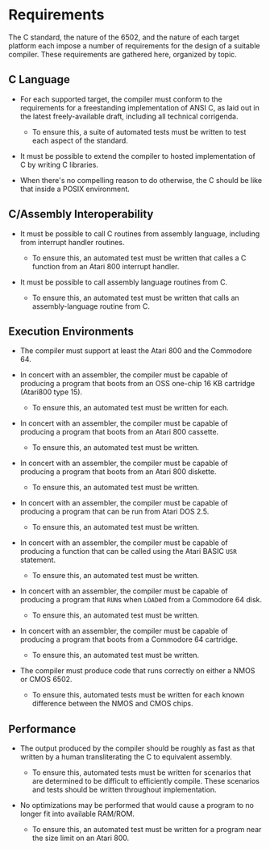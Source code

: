 # Requirements

The C standard, the nature of the 6502, and the nature of each target
platform each impose a number of requirements for the design of a suitable
compiler. These requirements are gathered here, organized by topic.

## C Language

* For each supported target, the compiler must conform to the requirements for
    a freestanding implementation of ANSI C, as laid out in the latest
    freely-available draft, including all technical corrigenda.
    
    * To ensure this, a suite of automated tests must be written to test each
        aspect of the standard.

* It must be possible to extend the compiler to hosted implementation of C by
    writing C libraries.

* When there's no compelling reason to do otherwise, the C should be like that
    inside a POSIX environment.

## C/Assembly Interoperability

* It must be possible to call C routines from assembly language, including from
    interrupt handler routines.

    * To ensure this, an automated test must be written that calles a C
        function from an Atari 800 interrupt handler.

* It must be possible to call assembly language routines from C.

    * To ensure this, an automated test must be written that calls an
        assembly-language routine from C.
        

## Execution Environments

* The compiler must support at least the Atari 800 and the Commodore 64.

* In concert with an assembler, the compiler must be capable of producing a
  program that boots from an OSS one-chip 16 KB cartridge (Atari800 type 15).

    * To ensure this, an automated test must be written for each.

* In concert with an assembler, the compiler must be capable of producing a
    program that boots from an Atari 800 cassette.

    * To ensure this, an automated test must be written.

* In concert with an assembler, the compiler must be capable of producing a
    program that boots from an Atari 800 diskette.

    * To ensure this, an automated test must be written.

* In concert with an assembler, the compiler must be capable of producing a
    program that can be run from Atari DOS 2.5.

    * To ensure this, an automated test must be written.

* In concert with an assembler, the compiler must be capable of producing a
    function that can be called using the Atari BASIC `USR` statement.

    * To ensure this, an automated test must be written.

* In concert with an assembler, the compiler must be capable of producing a
    program that `RUN`s when `LOAD`ed from a Commodore 64 disk.

    * To ensure this, an automated test must be written.

* In concert with an assembler, the compiler must be capable of producing a
    program that boots from a Commodore 64 cartridge.

    * To ensure this, an automated test must be written.

* The compiler must produce code that runs correctly on either a NMOS or CMOS
    6502.

    * To ensure this, automated tests must be written for each known difference
        between the NMOS and CMOS chips.

## Performance

* The output produced by the compiler should be roughly as fast as that written
    by a human transliterating the C to equivalent assembly.

    * To ensure this, automated tests must be written for scenarios that are
        determined to be difficult to efficiently compile. These scenarios
        and tests should be written throughout implementation.

* No optimizations may be performed that would cause a program to no longer fit
    into available RAM/ROM.

    * To ensure this, an automated test must be written for a program near the
        size limit on an Atari 800.
